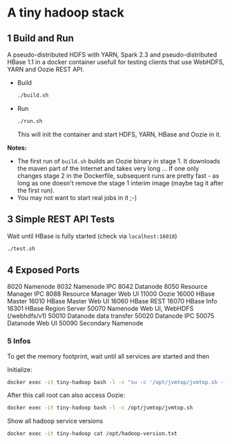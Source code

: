 # A tiny hadoop stack

## 1 Build and Run

A pseudo-distributed HDFS with YARN, Spark 2.3 and pseudo-distributed HBase 1.1 in a docker container usefull for testing clients that use WebHDFS, YARN and Oozie REST API.

- Build

    ```bash
    ./build.sh
    ```

- Run

    ```bash
    ./run.sh
    ```

    This will init the container and start HDFS, YARN, HBase and Oozie in it.


**Notes:**

- The first run of `build.sh` builds an Oozie binary in stage 1. It downloads the maven part of the Internet and takes very long ...
If one only changes stage 2 in the Dockerfile, subsequent runs are pretty fast - as long as one doesn't remove the stage 1 interim image (maybe tag it after the first run).
- You may not want to start real jobs in it ;-)


## 3 Simple REST API Tests

Wait until HBase is fully started (check via `localhost:16010`)

```bash
./test.sh
```

## 4 Exposed Ports

8020 Namenode
8032 Namenode IPC
8042 Datanode
8050 Resource Manager IPC
8088 Resource Manager Web UI
11000 Oozie
16000 HBase Master
16010 HBase Master Web UI
16060 HBase REST
16070 HBase Info
16301 HBase Region Server
50070 Namenode Web UI, WebHDFS (/webhdfs/v1)
50010 Datanode data transfer
50020 Datanode IPC
50075 Datanode Web UI
50090 Secondary Namenode

### 5 Infos

To get the memory footprint, wait until all services are started and then

Initialize:

```bash
docker exec -it tiny-hadoop bash -l -c "su -c '/opt/jvmtop/jvmtop.sh --once' oozie"
```

After this call root can also access Oozie:

```bash
docker exec -it tiny-hadoop bash -l -c /opt/jvmtop/jvmtop.sh
```

Show all hadoop service versions

```bash
docker exec -it tiny-hadoop cat /opt/hadoop-version.txt
```
